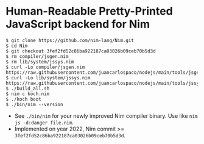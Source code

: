 # Human-Readable Pretty-Printed JavaScript backend for Nim

```console
$ git clone https://github.com/nim-lang/Nim.git
$ cd Nim
$ git checkout 3fef2fd52c86ba922187ca03026b09ceb70b5d3d
$ rm compiler/jsgen.nim
$ rm lib/system/jssys.nim
$ curl -Lo compiler/jsgen.nim https://raw.githubusercontent.com/juancarlospaco/nodejs/main/tools/jsgen.nim
$ curl -Lo lib/system/jssys.nim https://raw.githubusercontent.com/juancarlospaco/nodejs/main/tools/jssys.nim
$ ./build_all.sh
$ nim c koch.nim
$ ./koch boot
$ ./bin/nim --version
```

- See `./bin/nim` for your newly improved Nim compiler binary. Use like `nim js -d:danger file.nim`.
- Implemented on year 2022, Nim commit >= `3fef2fd52c86ba922187ca03026b09ceb70b5d3d`.
